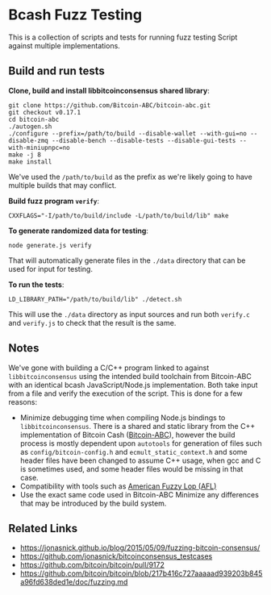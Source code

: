 # Bcash Fuzz Testing

This is a collection of scripts and tests for running fuzz testing Script against multiple implementations.

## Build and run tests

**Clone, build and install libbitcoinconsensus shared library**:
```
git clone https://github.com/Bitcoin-ABC/bitcoin-abc.git
git checkout v0.17.1
cd bitcoin-abc
./autogen.sh
./configure --prefix=/path/to/build --disable-wallet --with-gui=no --disable-zmq --disable-bench --disable-tests --disable-gui-tests --with-miniupnpc=no
make -j 8
make install
```

We've used the `/path/to/build` as the prefix as we're likely going to have multiple builds that may conflict.


**Build fuzz program `verify`**:
```
CXXFLAGS="-I/path/to/build/include -L/path/to/build/lib" make
```

**To generate randomized data for testing**:
```
node generate.js verify
```
That will automatically generate files in the `./data` directory that can be used for input for testing.


**To run the tests**:
```
LD_LIBRARY_PATH="/path/to/build/lib" ./detect.sh
```

This will use the `./data` directory as input sources and run both `verify.c` and `verify.js` to check that the result is the same.

## Notes

We've gone with building a C/C++ program linked to against `libbitcoinconsensus` using the intended build toolchain from Bitcoin-ABC with an identical bcash JavaScript/Node.js implementation. Both take input from a file and verify the execution of the script. This is done for a few reasons:

- Minimize debugging time when compiling Node.js bindings to `libbitcoinconsensus`. There is a shared and static library from the C++ implementation of Bitcoin Cash ([Bitcoin-ABC](https://www.bitcoinabc.org/)), however the build process is mostly dependent upon `autotools` for generation of files such as `config/bitcoin-config.h` and `ecmult_static_context.h` and some header files have been changed to assume C++ usage, when gcc and C is sometimes used, and some header files would be missing in that case.
- Compatibility with tools such as [American Fuzzy Lop (AFL)](https://en.wikipedia.org/wiki/American_fuzzy_lop_(fuzzer))
- Use the exact same code used in Bitcoin-ABC Minimize any differences that may be introduced by the build system.

## Related Links

- https://jonasnick.github.io/blog/2015/05/09/fuzzing-bitcoin-consensus/
- https://github.com/jonasnick/bitcoinconsensus_testcases
- https://github.com/bitcoin/bitcoin/pull/9172
- https://github.com/bitcoin/bitcoin/blob/217b416c727aaaaad939203b845a96fd638ded1e/doc/fuzzing.md